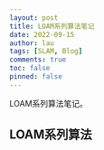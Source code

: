 ```yaml
---
layout: post
title: LOAM系列算法笔记
date: 2022-09-15
author: lau
tags: [SLAM, Blog]
comments: true
toc: false
pinned: false
---
```


 LOAM系列算法笔记。

<!-- more -->

##  LOAM系列算法

